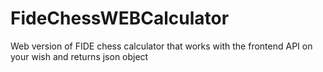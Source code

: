 # FideChessWEBCalculator
Web version of FIDE chess calculator that works with the frontend API on your wish and returns json object
